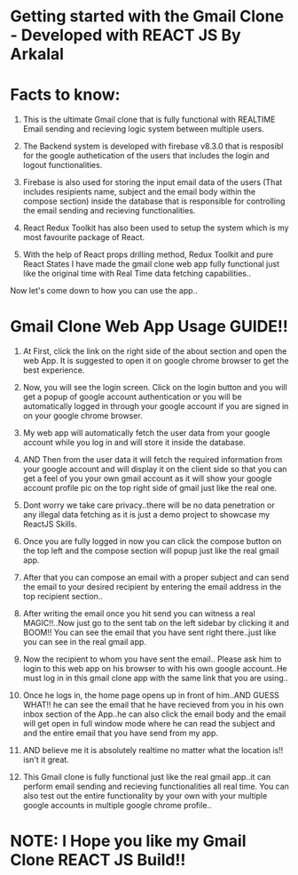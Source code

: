 # Getting started with the Gmail Clone - Developed with REACT JS By Arkalal

# Facts to know:

1. This is the ultimate Gmail clone that is fully functional with REALTIME Email sending and recieving logic system between multiple users.

2. The Backend system is developed with firebase v8.3.0 that is resposibl for the google authetication of the users that includes the login and logout functionalities.

3. Firebase is also used for storing the input email data of the users (That includes resipients name, subject and the email body within the compose section) inside the database that is responsible for controlling the email sending and recieving functionalities.

4. React Redux Toolkit has also been used to setup the system which is my most favourite package of React.

5. With the help of React props drilling method, Redux Toolkit and pure React States I have made the gmail clone web app fully functional just like the original time with Real Time data fetching capabilities..

Now let's come down to how you can use the app..

# Gmail Clone Web App Usage GUIDE!!

1. At First, click the link on the right side of the about section and open the web App. It is suggested to open it on google chrome browser to get the best experience.

2. Now, you will see the login screen. Click on the login button and you will get a popup of google account authentication or you will be automatically logged in through your google account if you are signed in on your google chrome browser.

3. My web app will automatically fetch the user data from your google account while you log in and will store it inside the database. 

4. AND Then from the user data it will fetch the required information from your google account and will display it on the client side so that you can get a feel of you your own gmail account as it will show your google account profile pic on the top right side of gmail just like the real one.

5. Dont worry we take care privacy..there will be no data penetration or any illegal data fetching as it is just a demo project to showcase my ReactJS Skills.

6. Once you are fully logged in now you can click the compose button on the top left and the compose section will popup just like the real gmail app.

7. After that you can compose an email with a proper subject and can send the email to your desired recipient by entering the email address in the top recipient section..

8. After writing the email once you hit send you can witness a real MAGIC!!..Now just go to the sent tab on the left sidebar by clicking it and BOOM!! You can see the email that you have sent right there..just like you can see in the real gmail app.

9. Now the recipient to whom you have sent the email.. Please ask him to login to this web app on his browser to with his own google account..He must log in in this gmail clone app with the same link that you are using..

10. Once he logs in, the home page opens up in front of him..AND GUESS WHAT!! he can see the email that he have recieved from you in his own inbox section of the App..he can also click the email body and the email will get open in full window mode where he can read the subject and and the entire email that you have send from my app.

11. AND believe me it is absolutely realtime no matter what the location is!! isn't it great. 

12. This Gmail clone is fully functional just like the real gmail app..it can perform email sending and recieving functionalities all real time. You can also test out the entire functionality by your own with your multiple google accounts in multiple google chrome profile..

# NOTE: I Hope you like my Gmail Clone REACT JS Build!!